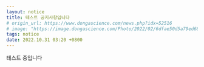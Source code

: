 ```yaml
---
layout: notice
title: 테스트 공지사항입니다
# origin_url: https://www.dongascience.com/news.php?idx=52516
# image: "https://image.dongascience.com/Photo/2022/02/6dfae50d5a79ed68878dc7cdeafb2585.jpg"
tags: notice
date: 2022.10.31 03:20 +0800
---
```


테스트 중입니다